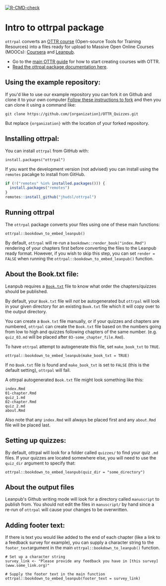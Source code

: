 
<!-- badges: start -->

[![R-CMD-check](https://github.com/jhudsl/ottrpal/workflows/R-CMD-check/badge.svg)](https://github.com/jhudsl/ottrpal/actions)
<!-- badges: end -->

<!-- README.md is generated from README.Rmd. Please edit that file -->

# Intro to ottrpal package

`ottrpal` converts an [OTTR course](https://github.com/jhudsl/OTTR_Template/wiki) (Open-source Tools for Training Resources) into a files ready for upload to Massive Open Online Courses (MOOCs): [Coursera](https://www.coursera.org/) and [Leanpub](https://leanpub.com/).

- Go to the [main OTTR guide](https://github.com/jhudsl/OTTR_Template/wiki) for how to start creating courses with OTTR.
- [Read the ottrpal package documentation here](https://jhudatascience.org/ottrpal/docs/index.html).

## Using the example repository:

If you'd like to use our example repository you can fork it on Github and clone it to your own computer
[Follow these instructions to fork](https://docs.github.com/en/get-started/quickstart/fork-a-repo#forking-a-repository) and then you can clone it using a command like:  

```{sh}
git clone https://github.com/{organization}/OTTR_Quizzes.git
```
But replace `{organization}` with the location of your forked repository.

## Installing ottrpal:

You can install `ottrpal` from GitHub with:
```
install.packages("ottrpal")
```

If you want the development version (not advised) you can install using the `remotes` pacakge to install from GitHub. 
``` r
if (!("remotes" %in% installed.packages())) {
  install.packages("remotes")
}
remotes::install_github("jhudsl/ottrpal")
```

## Running ottrpal

The `ottrpal` package converts your files using one of these main functions:

```{r}
ottrpal::bookdown_to_embed_leanpub()
```

By default, `ottrpal` will re-run a `bookdown::render_book("index.Rmd")` rendering of your chapters first before converting the files to the Leanpub ready format.
However, if you wish to skip this step, you can set `render = FALSE` when running the `ottrpal::bookdown_to_embed_leanpub()` function.

## About the Book.txt file:

Leanpub requires a [`Book.txt`](https://leanpub.com/lfm/read#leanpub-auto-booktxt-sampletxt-and-manuscript-files) file to know what order the chapters/quizzes should be published.

By default, your `Book.txt` file will _not_ be autogenerated but `ottrpal` will look in your given directory for an existing `Book.txt` file which it will copy over to the output directory.

You can create a `Book.txt` file manually, or if your quizzes and chapters are numbered, `ottrpal` can create the `Book.txt` file based on the numbers going from low to high and quizzes following chapters of the same number.
(e.g. `quiz_03.md` will be placed after `03-some_chapter_file.Rmd`).

To have `ottrpal` attempt to autogenerate this file, set `make_book_txt` to `TRUE`.

```{r}
ottrpal::bookdown_to_embed_leanpub(make_book_txt = TRUE)
```

If no `Book.txt` file is found and `make_book_txt` is set to `FALSE` (this is the default setting), `ottrpal` will fail.

A ottrpal autogenerated `Book.txt` file might look something like this:
```
index.Rmd
01-chapter.Rmd
quiz_1.md
02-chapter.Rmd
quiz_2.md
about.Rmd
```
Also note that any `index.Rmd` will always be placed first and any `about.Rmd` file will be placed last.

## Setting up quizzes:

By default, ottrpal will look for a folder called `quizzes/` to find your quiz `.md` files.
If your quizzes are located somewhere else, you will need to use the `quiz_dir` argument to specify that:

```{r}
ottrpal::bookdown_to_embed_leanpub(quiz_dir = "some_directory")
```

## About the output files

Leanpub's Github writing mode will look for a directory called `manuscript` to publish from.
You should not edit the files in `manuscript/` by hand since a re-run of `ottrpal` will cause your changes to be overwritten.

## Adding footer text:

If there is text you would like added to the end of each chapter (like a link to a feedback survey for example), you can supply a character string to the `footer_text`argument in the main `ottrpal::bookdown_to_leanpub()` function.

```{r}
# Set up a character string
survey_link <- "Please provide any feedback you have in [this survey](www.some_link.org)"

# Supply the footer text in the main function
ottrpal::bookdown_to_embed_leanpub(footer_text = survey_link)
```
